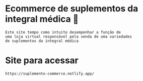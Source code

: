 # Ecommerce de suplementos da integral médica :muscle:
    Este site tempo como intuito desempenhar a função de
    uma loja virtual responsável pela venda de uma variedades
    de suplementos da integral médica

# Site para acessar
    https://suplemento-commerce.netlify.app/